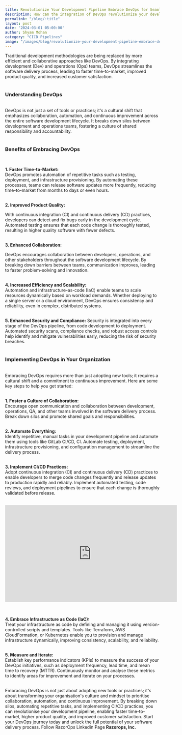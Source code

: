 ```yaml
---
title: Revolutionize Your Development Pipeline Embrace DevOps for Seamless Integration and Continuous Delivery
description: How can the integration of DevOps revolutionize your development pipeline, leading to seamless integration and continuous delivery? 
permalink: "/blog/:title"
layout: post
date: '2024-03-01 05:00:00'
author: Shyam Mohan
category: "CICD Pipelines"
image: "/images/blog/revolutionize-your-development-pipeline-embrace-devops-seamless-integration-continous-delivery.png"
---
```


Traditional development methodologies are being replaced by more efficient and collaborative approaches like DevOps. By integrating development (Dev) and operations (Ops) teams, DevOps streamlines the software delivery process, leading to faster time-to-market, improved product quality, and increased customer satisfaction.
<br>
<br>

### **Understanding DevOps**
<br>
DevOps is not just a set of tools or practices; it's a cultural shift that emphasizes collaboration, automation, and continuous improvement across the entire software development lifecycle. It breaks down silos between development and operations teams, fostering a culture of shared responsibility and accountability.
<br>
<br>

### **Benefits of Embracing DevOps**
<br>

**1. Faster Time-to-Market:**
<br>
DevOps promotes automation of repetitive tasks such as testing, deployment, and infrastructure provisioning. By automating these processes, teams can release software updates more frequently, reducing time-to-market from months to days or even hours.
<br>
<br>

**2. Improved Product Quality:**
<br>

With continuous integration (CI) and continuous delivery (CD) practices, developers can detect and fix bugs early in the development cycle. Automated testing ensures that each code change is thoroughly tested, resulting in higher quality software with fewer defects.
<br>
<br>

**3. Enhanced Collaboration:**
<br>

DevOps encourages collaboration between developers, operations, and other stakeholders throughout the software development lifecycle. By breaking down barriers between teams, communication improves, leading to faster problem-solving and innovation.
<br>
<br>

**4. Increased Efficiency and Scalability:**
<br>
Automation and infrastructure-as-code (IaC) enable teams to scale resources dynamically based on workload demands. Whether deploying to a single server or a cloud environment, DevOps ensures consistency and reliability, even in complex, distributed systems.
<br>
<br>

**5. Enhanced Security and Compliance:**
Security is integrated into every stage of the DevOps pipeline, from code development to deployment. Automated security scans, compliance checks, and robust access controls help identify and mitigate vulnerabilities early, reducing the risk of security breaches.
<br>
<br>

### **Implementing DevOps in Your Organization**
<br>
Embracing DevOps requires more than just adopting new tools; it requires a cultural shift and a commitment to continuous improvement. Here are some key steps to help you get started:
<br>
<br>

**1. Foster a Culture of Collaboration:**
<br>
Encourage open communication and collaboration between development, operations, QA, and other teams involved in the software delivery process. Break down silos and promote shared goals and responsibilities.
<br>
<br>

**2. Automate Everything:**
<br>
Identify repetitive, manual tasks in your development pipeline and automate them using tools like GitLab CI/CD, CI. Automate testing, deployment, infrastructure provisioning, and configuration management to streamline the delivery process.
<br>
<br>

**3. Implement CI/CD Practices:**
<br>
Adopt continuous integration (CI) and continuous delivery (CD) practices to enable developers to merge code changes frequently and release updates to production rapidly and reliably. Implement automated testing, code reviews, and deployment pipelines to ensure that each change is thoroughly validated before release.
<br>
<br>

<center><iframe width="560" height="315" src="https://www.youtube.com/embed/SCa50IKwhV8?si=UfZVmvuHig_Ab3QS" title="YouTube video player" frameborder="0" allow="accelerometer; autoplay; clipboard-write; encrypted-media; gyroscope; picture-in-picture; web-share" allowfullscreen></iframe></center>
<br>
<br>

**4. Embrace Infrastructure as Code (IaC):**
<br>
Treat your infrastructure as code by defining and managing it using version-controlled scripts and templates. Tools like Terraform, AWS CloudFormation, or Kubernetes enable you to provision and manage infrastructure dynamically, improving consistency, scalability, and reliability.
<br>
<br>

**5. Measure and Iterate:**
<br>
Establish key performance indicators (KPIs) to measure the success of your DevOps initiatives, such as deployment frequency, lead time, and mean time to recovery (MTTR). Continuously monitor and analyse these metrics to identify areas for improvement and iterate on your processes.
<br>
<br>

Embracing DevOps is not just about adopting new tools or practices; it's about transforming your organisation's culture and mindset to prioritise collaboration, automation, and continuous improvement. By breaking down silos, automating repetitive tasks, and implementing CI/CD practices, you can revolutionise your development pipeline, enabling faster time-to-market, higher product quality, and improved customer satisfaction. Start your DevOps journey today and unlock the full potential of your software delivery process. Follow RazorOps Linkedin Page <a href="https://www.linkedin.com/company/razorops/" target=_blank style="text-decoration: none"> <b>Razorops, Inc.</b></a>